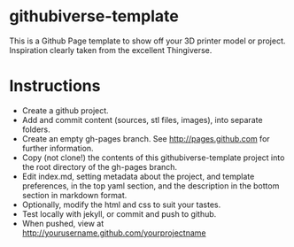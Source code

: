 githubiverse-template
============

This is a Github Page template to show off your 3D printer model or project.  Inspiration clearly taken from the excellent Thingiverse.

Instructions
============

* Create a github project.
* Add and commit content (sources, stl files, images), into separate folders.
* Create an empty gh-pages branch. See http://pages.github.com for further information.
* Copy (not clone!) the contents of this githubiverse-template project into the root directory of the gh-pages branch.
* Edit index.md, setting metadata about the project, and template preferences, in the top yaml section, and the description in the bottom section in markdown format.
* Optionally, modify the html and css to suit your tastes.
* Test locally with jekyll, or commit and push to github.
* When pushed, view at http://yourusername.github.com/yourprojectname
